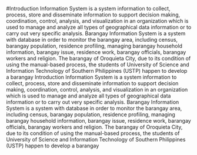 #Introduction
  Information System is a system
information to collect, process, store and
disseminate information to support decision
making, coordination, control, analysis, and
visualization in an organization which is used to
manage and analyze all types of geographical
data information or to carry out very specific
analysis.
  Barangay Information System is a
system with database in order to monitor the
barangay area, including census, barangay
population, residence profiling, managing
barangay household information, barangay
issue, residence work, barangay officials,
barangay workers and religion.
  The barangay of Oroquieta City, due to
its condition of using the manual-based process,
the students of University of Science and
Information Technology of Southern Philippines
(USTP) happen to develop a barangay Introduction
Information System is a system
information to collect, process, store and
disseminate information to support decision
making, coordination, control, analysis, and
visualization in an organization which is used to
manage and analyze all types of geographical
data information or to carry out very specific
analysis.
  Barangay Information System is a
system with database in order to monitor the
barangay area, including census, barangay
population, residence profiling, managing
barangay household information, barangay
issue, residence work, barangay officials,
barangay workers and religion.
The barangay of Oroquieta City, due to
its condition of using the manual-based process,
the students of University of Science and
Information Technology of Southern Philippines
(USTP) happen to develop a barangay
